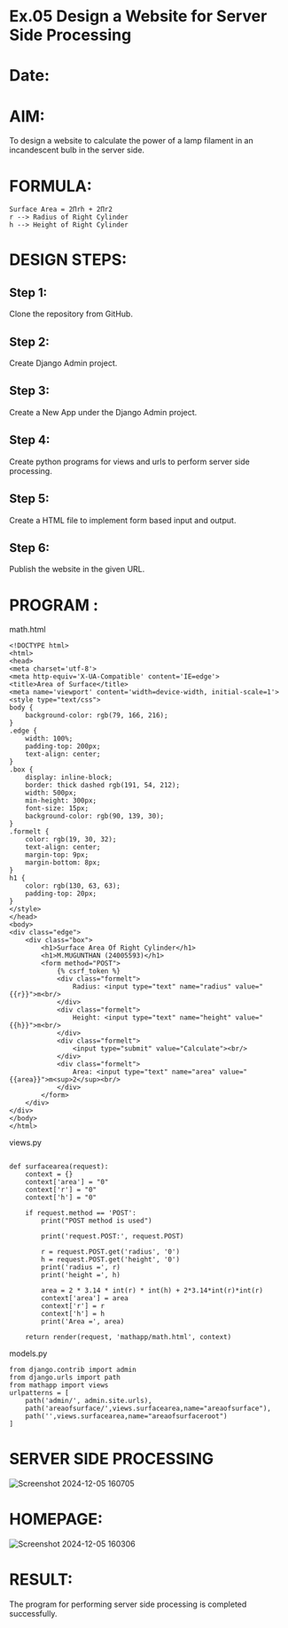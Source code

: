 # Ex.05 Design a Website for Server Side Processing
# Date:
# AIM:
To design a website to calculate the power of a lamp filament in an incandescent bulb in the server side.

# FORMULA:
```
Surface Area = 2Πrh + 2Πr2
r --> Radius of Right Cylinder
h --> Height of Right Cylinder
```
# DESIGN STEPS:
## Step 1:
Clone the repository from GitHub.

## Step 2:
Create Django Admin project.

## Step 3:
Create a New App under the Django Admin project.

## Step 4:
Create python programs for views and urls to perform server side processing.

## Step 5:
Create a HTML file to implement form based input and output.

## Step 6:
Publish the website in the given URL.

# PROGRAM :
math.html
```
<!DOCTYPE html>
<html>
<head>
<meta charset='utf-8'>
<meta http-equiv='X-UA-Compatible' content='IE=edge'>
<title>Area of Surface</title>
<meta name='viewport' content='width=device-width, initial-scale=1'>
<style type="text/css">
body {
    background-color: rgb(79, 166, 216);
}
.edge {
    width: 100%;
    padding-top: 200px;
    text-align: center;
}
.box {
    display: inline-block;
    border: thick dashed rgb(191, 54, 212);
    width: 500px;
    min-height: 300px;
    font-size: 15px;
    background-color: rgb(90, 139, 30);
}
.formelt {
    color: rgb(19, 30, 32);
    text-align: center;
    margin-top: 9px;
    margin-bottom: 8px;
}
h1 {
    color: rgb(130, 63, 63);
    padding-top: 20px;
}
</style>
</head>
<body>
<div class="edge">
    <div class="box">
        <h1>Surface Area Of Right Cylinder</h1>
        <h1>M.MUGUNTHAN (24005593)</h1>
        <form method="POST">
            {% csrf_token %}
            <div class="formelt">
                Radius: <input type="text" name="radius" value="{{r}}">m<br/>
            </div>
            <div class="formelt">
                Height: <input type="text" name="height" value="{{h}}">m<br/>
            </div>
            <div class="formelt">
                <input type="submit" value="Calculate"><br/>
            </div>
            <div class="formelt">
                Area: <input type="text" name="area" value="{{area}}">m<sup>2</sup><br/>
            </div>
        </form>
    </div>
</div>
</body>
</html>
```
views.py
```from django.shortcuts import render

def surfacearea(request):
    context = {}
    context['area'] = "0"
    context['r'] = "0"
    context['h'] = "0"
    
    if request.method == 'POST':
        print("POST method is used")
        
        print('request.POST:', request.POST)
        
        r = request.POST.get('radius', '0') 
        h = request.POST.get('height', '0') 
        print('radius =', r)
        print('height =', h)
        
        area = 2 * 3.14 * int(r) * int(h) + 2*3.14*int(r)*int(r)
        context['area'] = area
        context['r'] = r
        context['h'] = h
        print('Area =', area)
    
    return render(request, 'mathapp/math.html', context)

```
models.py
```
from django.contrib import admin
from django.urls import path
from mathapp import views
urlpatterns = [
    path('admin/', admin.site.urls),
    path('areaofsurface/',views.surfacearea,name="areaofsurface"),
    path('',views.surfacearea,name="areaofsurfaceroot")
]
```
# SERVER SIDE PROCESSING
![Screenshot 2024-12-05 160705](https://github.com/user-attachments/assets/696c063e-26d3-4a0a-b356-eb3b20e86764)

# HOMEPAGE:
![Screenshot 2024-12-05 160306](https://github.com/user-attachments/assets/11d753b2-eb47-4e2c-ba9f-742f9272896b)

# RESULT:
The program for performing server side processing is completed successfully.
